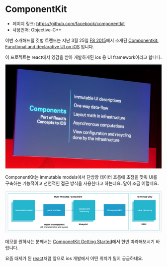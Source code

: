 ComponentKit
=====================================================================
- 페이지 링크: https://github.com/facebook/componentkit
- 사용언어: Objective-C++

이번 소개해드릴 깃헙 트랜드는 지난 3월 25일 [F8 2015](https://fbf8.com)에서 소개된 [Componentkit: Functional and declarative UI on iOS](http://componentkit.org) 입니다.

이 프로젝트는 react에서 영감을 받아 개발하게된 ios 용 UI framework이라고 합니다.

![이미지](../img/009-09-02.PNG)

ComponentKit는 immutable models에서 단방향 데이터 흐름에 초점을 맞춰 UI를 구축하는 기능적이고 선언적인 접근 방식을 사용한다고 하는데요. 말이 조금 어렵네요.

![이미지](../img/009-09-01.png)

데모를 원하시는 분께서는 [ComponetKit Getting Started](http://componentkit.org/docs/getting-started.html)에서 한번 따라해보시기 바랍니다.

요즘 대세가 된 [react](https://facebook.github.io/react/)처럼 앞으로 ios 개발에서 어떤 위치가 될지 궁금하네요.